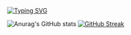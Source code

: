 <!--
**WilliamTuuu/WilliamTuuu** is a ✨ _special_ ✨ repository because its `README.md` (this file) appears on your GitHub profile.

Here are some ideas to get you started:

- 🔭 I’m currently working on ...
- 🌱 I’m currently learning ...
- 👯 I’m looking to collaborate on ...
- 🤔 I’m looking for help with ...
- 💬 Ask me about ...
- 📫 How to reach me: ...
- 😄 Pronouns: ...
- ⚡ Fun fact: ...
-->

[![Typing SVG](https://readme-typing-svg.herokuapp.com?font=Kanit&pause=1000&color=F79BDD&center=true&vCenter=true&width=435&lines=Welcome+to+Wi11iAmTuuU's+Github;%E6%AD%A1%E8%BF%8E%E4%BE%86%E5%88%B0WilliamTuuu%E7%9A%84Github%F0%9F%90%98)](https://git.io/typing-svg)

![Anurag's GitHub stats](https://github-readme-stats-git-masterrstaa-rickstaa.vercel.app/api?username=Wi11iAmTuuU&show_icons=true&theme=dracula)
[![GitHub Streak](https://streak-stats.demolab.com/?user=Wi11iAmTuuU&theme=dracula)](https://git.io/streak-stats)
